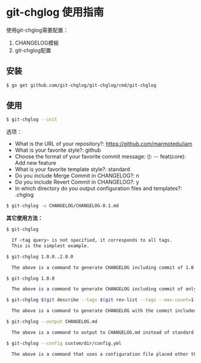 # git-chglog 使用指南

使用git-chglog需要配置：

1. CHANGELOG模板
2. git-chglog配置

## 安装

```bash
$ go get github.com/git-chglog/git-chglog/cmd/git-chglog
```

## 使用

```bash
$ git-chglog --init
```

选项：

- What is the URL of your repository?: https://github.com/marmotedu/iam
- What is your favorite style?: github
- Choose the format of your favorite commit message: (): -- feat(core): Add new feature
- What is your favorite template style?: standard
- Do you include Merge Commit in CHANGELOG?: n
- Do you include Revert Commit in CHANGELOG?: y
- In which directory do you output configuration files and templates?: .chglog

```bash
$ git-chglog -o CHANGELOG/CHANGELOG-0.1.md
```

**其它使用方法：**

```bash
$ git-chglog

  If <tag query> is not specified, it corresponds to all tags.
  This is the simplest example.

$ git-chglog 1.0.0..2.0.0

  The above is a command to generate CHANGELOG including commit of 1.0.0 to 2.0.0.

$ git-chglog 1.0.0

  The above is a command to generate CHANGELOG including commit of only 1.0.0.

$ git-chglog $(git describe --tags $(git rev-list --tags --max-count=1))

  The above is a command to generate CHANGELOG with the commit included in the latest tag.

$ git-chglog --output CHANGELOG.md

  The above is a command to output to CHANGELOG.md instead of standard output.

$ git-chglog --config custom/dir/config.yml

  The above is a command that uses a configuration file placed other than ".chglog/config.yml".
```